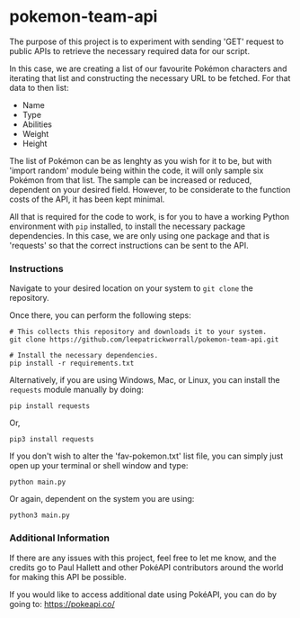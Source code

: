 # pokemon-team-api

The purpose of this project is to experiment with sending 'GET' request to public APIs
to retrieve the necessary required data for our script.

In this case, we are creating a list of our favourite Pokémon characters and iterating
that list and constructing the necessary URL to be fetched. For that data to then list:

- Name
- Type
- Abilities
- Weight
- Height

The list of Pokémon can be as lenghty as you wish for it to be, but with 'import random'
module being within the code, it will only sample six Pokémon from that list. The sample
can be increased or reduced, dependent on your desired field. However, to be considerate
to the function costs of the API, it has been kept minimal.

All that is required for the code to work, is for you to have a working Python environment
with `pip` installed, to install the necessary package dependencies. In this case, we are
only using one package and that is 'requests' so that the correct instructions can be
sent to the API.

### Instructions

Navigate to your desired location on your system to `git clone` the repository.

Once there, you can perform the following steps:

```
# This collects this repository and downloads it to your system.
git clone https://github.com/leepatrickworrall/pokemon-team-api.git

# Install the necessary dependencies.
pip install -r requirements.txt
```

Alternatively, if you are using Windows, Mac, or Linux, you can install the `requests` 
module manually by doing:

```
pip install requests
```

Or,

```
pip3 install requests
```

If you don't wish to alter the 'fav-pokemon.txt' list file, you can simply just open
up your terminal or shell window and type:

```
python main.py
```

Or again, dependent on the system you are using:

```
python3 main.py
```

### Additional Information

If there are any issues with this project, feel free to let me know, and the credits go
to Paul Hallett and other PokéAPI contributors around the world for making this API
be possible.

If you would like to access additional date using PokéAPI, you can do by going to:
https://pokeapi.co/